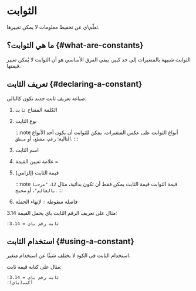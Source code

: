 ﻿---
sidebar_position: 3
---

# الثوابت

تعلّم\ي عن تحفيظ معلومات لا يمكن تغييرها.

## ما هي الثوابت؟ {#what-are-constants}

الثوابت شبيهة بالمتغيرات إلى حد كبير، يبقى الفرق الأساسي هو أن الثوابت لا يُمكن تغيير قيمتها.

## تعريف الثابت {#declaring-a-constant}

صياغة تعريف ثابت جديد تكون كالتالي:

1. الكلمة المفتاح `ثابت`
2. نوع الثابت

   :::note أنواع الثوابت
   على عكس المتغيرات، يمكن للثوابت أن يكون أحد الأنواع التالية: `رقم`، `مقطع`، أو `منطق`.
   :::
3. اسم الثابت
4. علامة تعيين القيمة `=`
5. قيمة الثابت (إلزامي)

   :::note قيمة الثوابت
   قيمة الثابت يمكن فقط أن تكون بدائية، مثال `12`، `"مرحبا بالعالم"`، أو `صحيح`.
   :::
6. فاصلة منقوطة `؛` لإنهاء الجملة

مثال على تعريف الرقم الثابت باي يحمل القيمة 3.14:

```abjad
ثابت رقم باي = 3.14؛
```

## استخدام الثابت {#using-a-constant}
استخدام الثابت في الكود لا يختلف شيئًا عن استخدام متغير.

مثال على كتابة قيمة ثابت:

```abjad
ثابت رقم باي = 3.14؛
أكتب(باي)؛
```